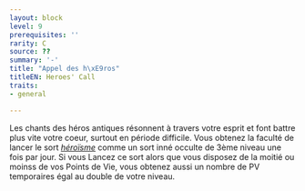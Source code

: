 ```yaml
---
layout: block
level: 9
prerequisites: ''
rarity: C
source: ??
summary: '-'
title: "Appel des h\xE9ros"
titleEN: Heroes' Call
traits:
- general

---
```


<p><span id="ctl00_MainContent_DetailedOutput">Les chants des héros antiques résonnent à travers votre esprit et font battre plus vite votre coeur, surtout en période difficile. Vous obtenez la faculté de lancer le sort <a href="https://2e.aonprd.com/Spells.aspx?ID=149"><em>héroïsme</em></a> comme un sort inné occulte de 3ème niveau une fois par jour. Si vous Lancez ce sort alors que vous disposez de la moitié ou moinss de vos Points de Vie, vous obtenez aussi un nombre de PV temporaires égal au double de votre niveau.&nbsp;</span></p>